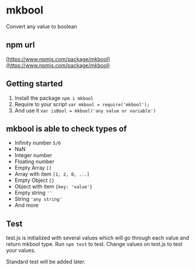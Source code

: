 # mkbool

Convert any value to boolean

## npm url
[https://www.npmjs.com/package/mkbool](https://www.npmjs.com/package/mkbool)


## Getting started

1. Install the package `npm i mkbool`
1. Require to your script `var mkbool = require('mkbool');`
1. And use it `var isBool = mkbool('any value or variable')`

## mkbool is able to check types of

* Infinity number `5/0`
* NaN
* Integer number
* Floating number
* Empty Array `[]`
* Array with item `[1, 2, 0, ...]`
* Empty Object `{}`
* Object with item `{key: 'value'}`
* Empty string `''`
* String `'any string'`
* And more

## Test

test.js is initialized with several values which will go through each value and return mkbool type.
Run `npm test` to test. Change values on test.js to test your values.

Standard test will be added later.
